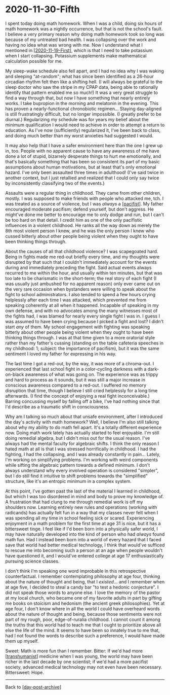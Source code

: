 # 2020-11-30-Fifth

I spent today doing math homework.  When I was a child, doing six hours of math homework was a nightly occurrence, but that is not the school's fault.  I believe a very primary reason why doing math homework took so long was because of my untreated bad health.  I was collapsing over the work and having no idea what was wrong with me.  Now I understand what I mentioned in [[2020-11-19-First]], which is that I need to take potassium when I start collapsing.  Potassium supplements make mathematical calculation possible for me.

My sleep-wake schedule also fell apart, and I had no idea why I was waking and sleeping "at-random"; what has since been identified as a 26-hour circadian rhythm felt then like a shifting hell.  (I will always be grateful to the sleep doctor who saw the stripe in my CPAP data, being able to rationally identify that pattern enabled me so much!)  It was a very great struggle to find a way through that, but now I have something that nearly entirely works.  I take bupropion in the morning and melatonin in the evening.  This has proven a nearly-functional chronobiotic regimen...  Staying day-aligned is still frustratingly difficult, but no longer impossible.  (I greatly prefer to be diurnal.)  Regularizing my schedule was for years my belief about the minimum qualification I would need to achieve in order to attempt a return to education.  As I've now (sufficiently) regularized it, I've been back to class, and doing much better than my worst anxieties had suggested I would.

It may also help that I have a safer environment here than the one I grew up in, too.  People with no apparent cause to have any awareness of me have done a lot of stupid, bizarrely desperate things to hurt me emotionally, and that's basically something that has been so consistent its part of my basic assumptions about human motivations, but at least that's only emotional hazard.  I've only been assaulted three times in adulthood!  (I've said twice in another context, but I just retallied and realized that I could only say twice by inconsistently classifying two of the events.)

Assaults were a regular thing in childhood.  They came from other children, mostly.  I was supposed to make friends with people who attacked me, tch.  I was treated as a source of violence, but I was *always* a [[pacifist]].  My father encouraged moderate pacifism; defend yourself, but don't aggress.  He might've done me better to encourage me to only dodge and run, but I can't be too hard on that detail.  I credit him as one of the only pacifistic influences in a violent childhood.  He ranks all the way down as merely the 8th most violent person I knew, and he was the only person I knew who cussed bitterly about other people being violent when they ought to have been thinking things through.

About the causes of all that childhood violence?  I was scapegoated hard.  Being in fights made me red-out briefly every time, and my thoughts were disrupted by that such that I couldn't immediately account for the events during and immediately preceding the fight.  Said actual events always recurred to me within the hour, and usually within ten minutes, but that was too late to be charismatic in the short-term; the real story of each fight (I was usually just ambushed for no apparent reason) only ever came out on the very rare occasion when bystanders were willing to speak about the fight to school administrators.  I also tended to spend a few hours crying helplessly after each time I was attacked, which prevented me from speaking coherently at all when it happened.  Incapable of speaking in my own defense, and with no advocates among the many witnesses most of the fights had, I was blamed for nearly every single fight I was in.  I guess I was assumed to have been crying because I picked a fight and lost?  I didn't start *any* of them.  My school engagement with fighting was speaking bitterly about other people being violent when they ought to have been thinking things through.  I was at that time given to a more oratorial style rather than my father's cussing (standing on the table cafeteria speeches in my childhood: 1; subject: the importance of pacifism), but it was the same sentiment I loved my father for expressing in his way.

The last time I got a red-out, by the way, it was more of a chroma-out.  I experienced that last school fight in a color-cycling darkness with a dark-on-black awareness of what was going on.  The experience was as trippy and hard to process as it sounds, but it was still a major increase in conscious awareness compared to a red-out.  I suffered no memory disruption that time, though I believe I still cried helplessly for a long time afterwards.  (I find the concept of enjoying a real fight inconceivable.)  Barring concussing myself by falling off a bike, I've had nothing since that I'd describe as a traumatic shift in consciousness.

Why am I talking so much about that unsafe environment, after I introduced the day's activity with math homework?  Well, I believe I'm also still talking about why my ability to do math fell apart.  It's a totally different experience now.  Doing math work lately has actually started to feel enjoyable.  I'm still doing remedial algebra, but I didn't miss out for the usual reason.  I've always had the mental faculty for algebraic shifts.  I think the only reason I hated math at all is that I was stressed horrifically in childhood.  I had the fighting, I had the collapsing, and I was already constantly in pain...  Lately, I'm working on simplifying problems.  I'm working with weird components while sifting the algebraic pattern towards a defined minimum.  I don't always understand why every involved operation is considered "simpler", but I do still find it intuitive to shift problems towards the "simplified" structure, like it's an entropic minimum in a complex system.

At this point, I've gotten past the last of the material I learned in childhood, but which I was too disordered in mind and body to prove my knowledge of.  A frustration that had clung to me through remedial work is off my shoulders now.  Learning entirely new rules and operations (working with radicands) has actually felt fun in a way that my classes never felt when I was spending all my time in school feeling sick or scared.  Experiencing enjoyment in a math problem for the first time at age 31 is nice, but it has a bittersweet tinge.  I feel like if I'd been born into a physically safer world, I may have naturally developed into the kind of person who had *always* found math fun.  Had I instead been born into a world of every hazard that I faced save that world had better medical technology, I think that would've sufficed to rescue me into becoming such a person at an age when people wouldn't have questioned it, and I would've entered college at age 17 enthusiastically pursuing science classes.

I don't think I'm speaking one word improbable in this retrospective counterfactual.  I remember contemplating philosophy at age four, thinking about the nature of thought and being, that I *existed*... and I remember when at age five, I decided to steal a candy bar "to test a hedonic conjecture".  I did not speak those words to anyone else.  I love the memory of the pastor at my local church, who became one of my favorite adults in part by gifting me books on stoicism and hedonism (the ancient greek philosophies).  Yet at age four, I don't know where in all the world I could have overheard words about the nature of thought and being, because those sentiments were not part of my rough, poor, edge-of-ruralia childhood.  I cannot count it among the truths that this world had to teach me that I ought to prioritize above all else the life of the mind.  It seems to have been so innately true to me that, had I not found the words to describe such a preference, I would have made them up myself.

Sweet:  Math is more fun than I remember.  Bitter:  If we'd had more [[transhumanist]] medicine when I was young, the world may have been richer in the last decade by one scientist; if we'd had a more pacifist society, advanced medical technology may not even have been necessary.  Bittersweet:  Hope.

---
Back to [[day-post-archive]]

[//begin]: # "Autogenerated link references for markdown compatibility"
[2020-11-19-First]: 2020-11-19-First.md "2020-11-19-First"
[pacifist]: pacifist.md "Pacifist"
[transhumanist]: transhumanist.md "Transhumanist"
[day-post-archive]: day-post-archive.md "Day Post Archive"
[//end]: # "Autogenerated link references"